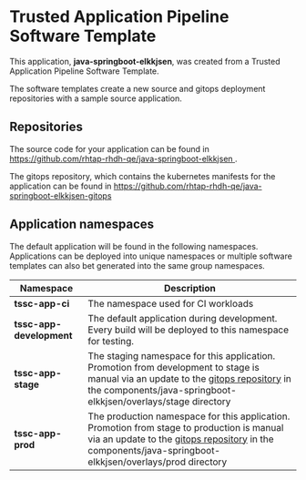 # Trusted Application Pipeline Software Template

This application, **java-springboot-elkkjsen**, was created from a Trusted Application Pipeline Software Template.

The software templates create a new source and gitops deployment repositories with a sample source application. 

## Repositories

The source code for your application can be found in [https://github.com/rhtap-rhdh-qe/java-springboot-elkkjsen ](https://github.com/rhtap-rhdh-qe/java-springboot-elkkjsen ).
 
The gitops repository, which contains the kubernetes manifests for the application can be found in 
[https://github.com/rhtap-rhdh-qe/java-springboot-elkkjsen-gitops ](https://github.com/rhtap-rhdh-qe/java-springboot-elkkjsen-gitops ) 

## Application namespaces 

The default application will be found in the following namespaces. Applications can be deployed into unique namespaces or multiple software templates can also bet generated into the same group namespaces.  

|  Namespace   |  Description   |  
| -------- | -------- |
| **tssc-app-ci** | The namespace used for CI workloads |
| **tssc-app-development** | The default application during development. Every build will be deployed to this namespace for testing. |
| **tssc-app-stage** | The staging namespace for this application. Promotion from development to stage is manual via an update to the [gitops repository](https://github.com/rhtap-rhdh-qe/java-springboot-elkkjsen-gitops ) in the components/java-springboot-elkkjsen/overlays/stage directory |
| **tssc-app-prod** | The production namespace for this application. Promotion from stage to production is manual via an update to the [gitops repository](https://github.com/rhtap-rhdh-qe/java-springboot-elkkjsen-gitops ) in the components/java-springboot-elkkjsen/overlays/prod directory |